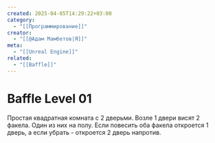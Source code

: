 ```yaml
---
created: 2025-04-05T14:29:22+03:00
category:
  - "[[Программирование]]"
creator:
  - "[[@Адам Мамбетов|Я]]"
meta:
  - "[[Unreal Engine]]"
related:
  - "[[Baffle]]"
---
```


# Baffle Level 01

Простая квадратная комната с 2 дверьми. Возле 1 двери висят 2 факела. Один из них на полу. Если повесить оба факела откроется 1 дверь, а если убрать - откроется 2 дверь напротив.